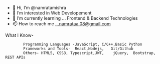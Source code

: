 - 👋 Hi, I’m @namratamishra
- 👀 I’m interested in Web Developement 
- 🌱 I’m currently learning ... Frontend & Backend Technologies 
- 📫 How to reach me ...namrataa.08@gmail.com

<!---
namratamishra/namratamishra is a ✨ special ✨ repository because its `README.md` (this file) appears on your GitHub profile.
You can click the Preview link to take a look at your changes.
--->
What I Know-

            Programming Languages -JavaScript, C/C++,Basic Python
            Frameworks and Tools-  React,Nodejs,   Git/Github
            Others- HTML5, CSS3, Typescript,JWT,    jQuery,  Bootstrap,   REST APIs
           
           
               
           
             
                        
         
              
               
              
